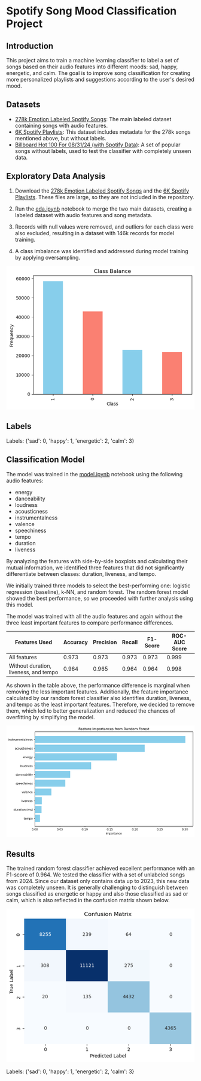 # Spotify Song Mood Classification Project

## Introduction

This project aims to train a machine learning classifier to label a set of songs based on their audio features into different moods: sad, happy, energetic, and calm. The goal is to improve song classification for creating more personalized playlists and suggestions according to the user's desired mood.

## Datasets

- [278k Emotion Labeled Spotify Songs](https://www.kaggle.com/datasets/abdullahorzan/moodify-dataset?select=278k_labelled_uri.csv): The main labeled dataset containing songs with audio features.
- [6K Spotify Playlists](https://www.kaggle.com/datasets/viktoriiashkurenko/278k-spotify-songs?select=main_dataset.csv): This dataset includes metadata for the 278k songs mentioned above, but without labels.
- [Billboard Hot 100 For 08/31/24 (with Spotify Data)](https://www.kaggle.com/datasets/thebumpkin/billboard-hot-100-for-083124-with-spotify-data): A set of popular songs without labels, used to test the classifier with completely unseen data.

## Exploratory Data Analysis

1. Download the [278k Emotion Labeled Spotify Songs](https://www.kaggle.com/datasets/abdullahorzan/moodify-dataset?select=278k_labelled_uri.csv) and the [6K Spotify Playlists](https://www.kaggle.com/datasets/viktoriiashkurenko/278k-spotify-songs?select=main_dataset.csv). These files are large, so they are not included in the repository.

2. Run the [eda.ipynb](eda.ipynb) notebook to merge the two main datasets, creating a labeled dataset with audio features and song metadata.

3. Records with null values were removed, and outliers for each class were also excluded, resulting in a dataset with 146k records for model training.

4. A class imbalance was identified and addressed during model training by applying oversampling.

![Class Imbalance Graph](img/class_imbalance_graph.png)

## Labels

Labels: {'sad': 0, 'happy': 1, 'energetic': 2, 'calm': 3}

## Classification Model

The model was trained in the [model.ipynb](model.ipynb) notebook using the following audio features:

- energy
- danceability
- loudness
- acousticness
- instrumentalness
- valence
- speechiness
- tempo
- duration
- liveness 

By analyzing the features with side-by-side boxplots and calculating their mutual information, we identified three features that did not significantly differentiate between classes: duration, liveness, and tempo.

We initially trained three models to select the best-performing one: logistic regression (baseline), k-NN, and random forest. The random forest model showed the best performance, so we proceeded with further analysis using this model.

The model was trained with all the audio features and again without the three least important features to compare performance differences.

| Features Used                   | Accuracy | Precision | Recall | F1-Score | ROC-AUC Score |
|---------------------------------|----------|-----------|--------|----------|---------------|
| All features                    | 0.973    | 0.973     | 0.973  | 0.973    | 0.999         |
| Without duration, liveness, and tempo | 0.964    | 0.965     | 0.964  | 0.964    | 0.998         |

As shown in the table above, the performance difference is marginal when removing the less important features. Additionally, the feature importance calculated by our random forest classifier also identifies duration, liveness, and tempo as the least important features. Therefore, we decided to remove them, which led to better generalization and reduced the chances of overfitting by simplifying the model.

![Feature Importance](img/feature_importance.png)

## Results

The trained random forest classifier achieved excellent performance with an F1-score of 0.964. We tested the classifier with a set of unlabeled songs from 2024. Since our dataset only contains data up to 2023, this new data was completely unseen. It is generally challenging to distinguish between songs classified as energetic or happy and also those classified as sad or calm, which is also reflected in the confusion matrix shown below.

![Confusion Matrix](img/confmatrix_less_features.png)

Labels: {'sad': 0, 'happy': 1, 'energetic': 2, 'calm': 3}